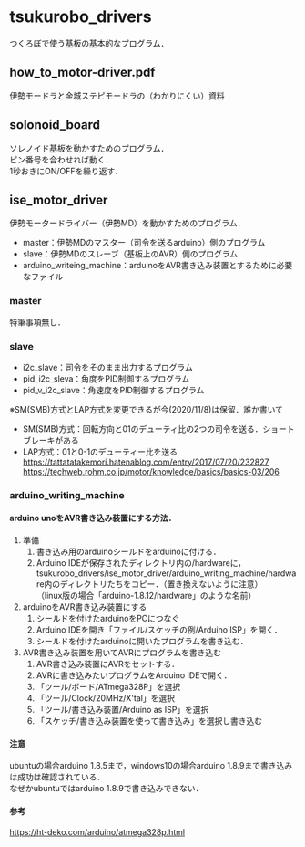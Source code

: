 # tsukurobo_drivers
つくろぼで使う基板の基本的なプログラム．  

## how_to_motor-driver.pdf
伊勢モードラと金城ステピモードラの（わかりにくい）資料

## solonoid_board
ソレノイド基板を動かすためのプログラム．  
ピン番号を合わせれば動く．  
1秒おきにON/OFFを繰り返す．  

## ise_motor_driver
伊勢モータードライバー（伊勢MD）を動かすためのプログラム．  
 - master：伊勢MDのマスター（司令を送るarduino）側のプログラム  
 - slave：伊勢MDのスレーブ（基板上のAVR）側のプログラム  
 - arduino_writeing_machine：arduinoをAVR書き込み装置とするために必要なファイル  

### master
特筆事項無し．

### slave
- i2c_slave：司令をそのまま出力するプログラム  
- pid_i2c_sleva：角度をPID制御するプログラム  
- pid_v_i2c_slave：角速度をPID制御するプログラム  

※SM(SMB)方式とLAP方式を変更できるが今(2020/11/8)は保留．誰か書いて  
- SM(SMB)方式：回転方向と01のデューティ比の2つの司令を送る．ショートブレーキがある
- LAP方式：01と0-1のデューティー比を送る  
https://tattatatakemori.hatenablog.com/entry/2017/07/20/232827  
https://techweb.rohm.co.jp/motor/knowledge/basics/basics-03/206  

### arduino_writing_machine
#### arduino unoをAVR書き込み装置にする方法．
1. 準備
    1. 書き込み用のarduinoシールドをarduinoに付ける．
    1. Arduino IDEが保存されたディレクトリ内の/hardwareに，tsukurobo_drivers/ise_motor_driver/arduino_writing_machine/hardware内のディレクトリたちをコピー．（置き換えないように注意）  
    （linux版の場合「arduino-1.8.12/hardware」のような名前）
1. arduinoをAVR書き込み装置にする
    1. シールドを付けたarduinoをPCにつなぐ
    1. Arduino IDEを開き「ファイル/スケッチの例/Arduino ISP」を開く．
    1. シールドを付けたarduinoに開いたプログラムを書き込む．
1. AVR書き込み装置を用いてAVRにプログラムを書き込む
    1. AVR書き込み装置にAVRをセットする．
    1. AVRに書き込みたいプログラムをArduino IDEで開く．
    1. 「ツール/ボード/ATmega328P」を選択
    1. 「ツール/Clock/20MHz/X'tal」を選択
    1. 「ツール/書き込み装置/Arduino as ISP」を選択
    1. 「スケッチ/書き込み装置を使って書き込み」を選択し書き込む

#### 注意
ubuntuの場合arduino 1.8.5まで，windows10の場合arduino 1.8.9まで書き込みは成功は確認されている．  
なぜかubuntuではarduino 1.8.9で書き込みできない．  

#### 参考
https://ht-deko.com/arduino/atmega328p.html
